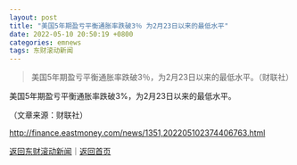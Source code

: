 ```yaml
---
layout: post
title: "美国5年期盈亏平衡通胀率跌破3％ 为2月23日以来的最低水平"
date: 2022-05-10 20:50:19 +0800
categories: emnews
tags: 东财滚动新闻
---
```

> 美国5年期盈亏平衡通胀率跌破3％，为2月23日以来的最低水平。（财联社）

<p>美国5年期盈亏平衡通胀率跌破3%，为2月23日以来的最低水平。</p><p class="em_media">（文章来源：财联社）</p>

<http://finance.eastmoney.com/news/1351,202205102374406763.html>

[返回东财滚动新闻](//finews.withounder.com/emnews/)｜[返回首页](//finews.withounder.com/)